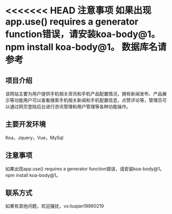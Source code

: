 <<<<<<< HEAD
注意事项
如果出现app.use() requires a generator function错误，请安装koa-body@1。npm install koa-body@1。
数据库名请参考
=======
## 项目介绍
该网站主要为用户提供手机相关资讯和手机产品配置情况，拥有新闻发布、产品展示等功能用户可以查看搜索手机相关新闻和手机配置信息，点赞评论等，管理员可以通过网页登陆后台进行咨讯管理和用户管理等各种功能操作。

## 主要开发环境
Koa，Jquery，Vue，MySql

## 注意事项
如果出现app.use() requires a generator function错误，请安装koa-body@1。npm install koa-body@1。

## 联系方式
如果有其他问题，欢迎骚扰，vx:liuqian19960219

